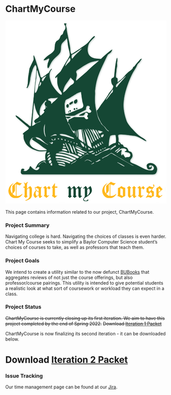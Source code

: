 # ChartMyCourse
![Image](assets/logo.png)

This page contains information related to our project, ChartMyCourse.

### Project Summary

Navigating college is hard. Navigating the choices of classes is even harder. Chart My Course seeks to simplify a Baylor Computer Science student’s choices of courses to take, as well as professors that teach them.

### Project Goals
We intend to create a utility similar to the now defunct [BUBooks](http://bubooks.com/) that aggregates reviews of not just the course offerings, but also professor/course pairings. This utility is intended to give potential students a realistic look at what sort of coursework or workload they can expect in a class.


### Project Status
~~ChartMyCourse is currently closing up its first iteration. We aim to have this project completed by the end of Spring 2022.~~
~~Download [Iteration 1 Packet](https://github.com/hkaase/ChartMyCourse/raw/main/Iteration%201/Chart%20My%20Course%20-%20Iteration%201%20Deliverable.pdf)~~

ChartMyCourse is now finalizing its second iteration - it can be downloaded below.
# Download [Iteration 2 Packet](https://github.com/hkaase/ChartMyCourse/raw/main/Iteration%202/Chart%20My%20Course%20-%20Iteration%202%20Deliverable.pdf)


### Issue Tracking
Our time management page can be found at our [Jira](https://chartmycourse.atlassian.net/).
